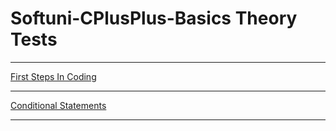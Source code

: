 # Softuni-CPlusPlus-Basics Theory Tests

---

[First Steps In Coding](https://forms.gle/7iSPZAniAU3t1wMF9)

---

[Conditional Statements](https://forms.gle/5V9QufXm1QQUTMyH8)

---
